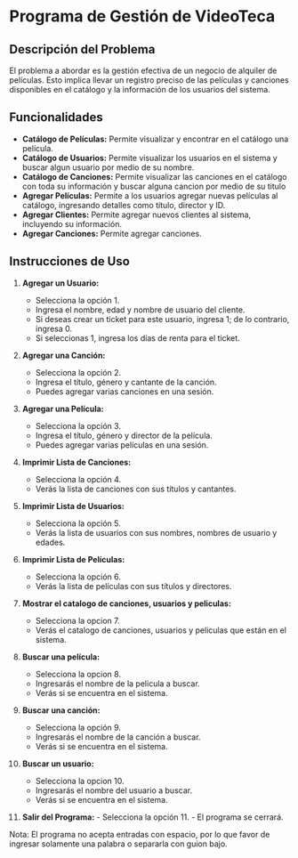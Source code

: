 # Programa de Gestión de VideoTeca

## Descripción del Problema

El problema a abordar es la gestión efectiva de un negocio de alquiler de películas. Esto implica llevar un registro preciso de las películas y canciones disponibles en el catálogo y la información de los usuarios del sistema.

## Funcionalidades

- **Catálogo de Películas:** Permite visualizar y encontrar en el catálogo una película.
- **Catálogo de Usuarios:** Permite visualizar los usuarios en el sistema y buscar algun usuario por medio de su nombre.
- **Catálogo de Canciones:** Permite visualizar las canciones en el catálogo con toda su información y buscar alguna cancion por medio de su titulo
- **Agregar Películas:** Permite a los usuarios agregar nuevas películas al catálogo, ingresando detalles como título, director y ID.
- **Agregar Clientes:** Permite agregar nuevos clientes al sistema, incluyendo su información.
- **Agregar Canciones:** Permite agregar canciones.

## Instrucciones de Uso
1.  **Agregar un Usuario:**
    -   Selecciona la opción 1.
    -   Ingresa el nombre, edad y nombre de usuario del cliente.
    -   Si deseas crear un ticket para este usuario, ingresa 1; de lo contrario, ingresa 0.
    -   Si seleccionas 1, ingresa los días de renta para el ticket.
    
2.  **Agregar una Canción:**
    -   Selecciona la opción 2.
    -   Ingresa el título, género y cantante de la canción.
    -   Puedes agregar varias canciones en una sesión.
    
3.  **Agregar una Película:**
    -   Selecciona la opción 3.
    -   Ingresa el título, género y director de la película.
    -   Puedes agregar varias películas en una sesión.
    
4.  **Imprimir Lista de Canciones:**
    -   Selecciona la opción 4.
    -   Verás la lista de canciones con sus títulos y cantantes.
  
5.  **Imprimir Lista de Usuarios:**
    -   Selecciona la opción 5.
    -   Verás la lista de usuarios con sus nombres, nombres de usuario y edades.
    
6.  **Imprimir Lista de Películas:**
    -   Selecciona la opción 6.
    -   Verás la lista de películas con sus títulos y directores.
7.  **Mostrar el catalogo de canciones, usuarios y peliculas:** 
    - Selecciona la opcion 7.
    - Verás el catalogo de canciones, usuarios y peliculas que están en el sistema.
8.  **Buscar una película:**
    - Selecciona la opcion 8.
    - Ingresarás el nombre de la pelicula a buscar.
    - Verás si se encuentra en el sistema. 
9.  **Buscar una canción:**
     - Selecciona la opción 9.
     - Ingresarás el nombre de la canción a buscar.
     - Verás si se encuentra en el sistema.
10.  **Buscar un usuario:**
     - Selecciona la opcion 10.
     - Ingresarás el nombre del usuario a buscar.
     - Verás si se encuentra en el sistema.
11.  **Salir del Programa:** 
    -  Selecciona la opción 11.
    -   El programa se cerrará.

Nota: El programa no acepta entradas con espacio, por lo que favor de ingresar solamente una palabra o separarla con guion bajo. 
